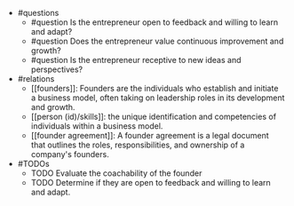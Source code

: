 - #questions
	- #question Is the entrepreneur open to feedback and willing to learn and adapt?
	- #question Does the entrepreneur value continuous improvement and growth?
	- #question Is the entrepreneur receptive to new ideas and perspectives?
- #relations
	- [[founders]]: Founders are the individuals who establish and initiate a business model, often taking on leadership roles in its development and growth.
	- [[person (id)/skills]]: the unique identification and competencies of individuals within a business model.
	- [[founder agreement]]: A founder agreement is a legal document that outlines the roles, responsibilities, and ownership of a company's founders.
- #TODOs
	- TODO Evaluate the coachability of the founder
	- TODO  Determine if they are open to feedback and willing to learn and adapt.